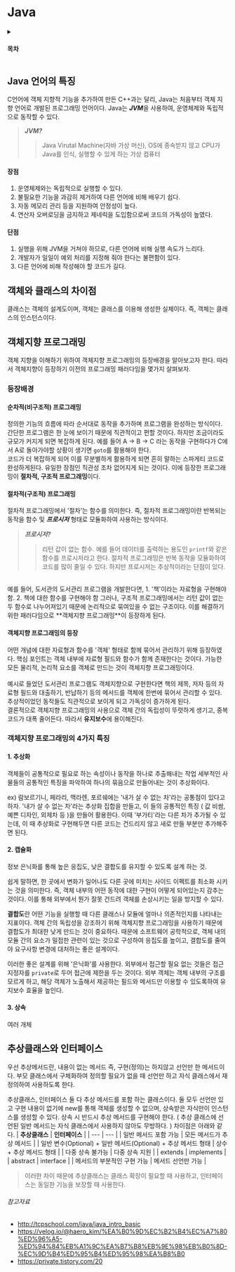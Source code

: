 # Java
<details>
  <summary><h4>목차</h4></summary>
  
- [Java 언어의 특징](#Java-언어의-특징)
- [객체와 클래스의 차이점](#객체와-클래스의-차이점)
- [객체지향 프로그래밍](#객체지향-프로그래밍)
  - [등장배경](#등장배경)
  - [객체지향 프로그래밍의 4가지 특징](#객체지향-프로그래밍의-4가지-특징)
- [추상클래스와 인터페이스](#추상클래스와-인터페이스)
  
</details>

## Java 언어의 특징
C언어에 객체 지향적 기능을 추가하여 만든 C++과는 달리, Java는 처음부터 객체 지향 언어로 개발된 프로그래밍 언어이다. Java는 ***JVM***을 사용하여, 운영체제와 독립적으로 동작할 수 있다.
> ***JVM?***<br>
>> Java Virutal Machine(자바 가상 머신), OS에 종속받지 않고 CPU가 Java를 인식, 실행할 수 있게 하는 가상 컴퓨터
#### 장점
1. 운영체제와는 독립적으로 실행할 수 있다.
2. 불필요한 기능을 과감히 제거하여 다른 언어에 비해 배우기 쉽다.
3. 자동 메모리 관리 등을 지원하여 안정성이 높다.
4. 연산자 오버로딩을 금지하고 제네릭을 도입함으로써 코드의 가독성이 높였다.
#### 단점
1. 실행을 위해 JVM을 거쳐야 하므로, 다른 언어에 비해 실행 속도가 느리다.
2. 개발자가 일일이 예외 처리를 지정해 줘야 한다는 불편함이 있다.
3. 다른 언어에 비해 작성해야 할 코드가 길다.

## 객체와 클래스의 차이점
클래스는 객체의 설계도이며, 객체는 클래스를 이용해 생성한 실체이다. 즉, 객체는 클래스의 인스턴스이다.

## 객체지향 프로그래밍
객체 지향을 이해하기 위하여 객체지향 프로그래밍의 등장배경을 알아보고자 한다. 따라서 객체지향이 등장하기 이전의 프로그래밍 패러다임을 몇가지 살펴보자.
### 등장배경
#### 순차적(비구조적) 프로그래밍
정의한 기능의 흐름에 따라 순서대로 동작을 추가하며 프로그램을 완성하는 방식이다. 간단한 프로그램은 한 눈에 보이기 때문에 직관적이고 편할 것이다. 하지만 조금이라도 규모가 커지게 되면 복잡하게 된다. 예를 들어 A -> B -> C 라는 동작을 구현하다가 C에서 A로 돌아가야할 상황이 생기면 ```goto```를 활용해야 한다. <br>
코드가 더 복잡하게 되어 이를 무분별하게 활용하게 되면 흔히 말하는 스파게티 코드로 완성하게된다. 유일한 장점인 직관성 조차 없어지게 되는 것이다.
이에 등장한 프로그래밍이 **절차적, 구조적 프로그래밍**이다.
#### 절차적(구조적) 프로그래밍
절차적 프로그래밍에서 '절차'는 함수를 의미한다. 즉, 절차적 프로그래밍이란 반복되는 동작을 함수 및 ***프로시저*** 형태로 모듈화하여 사용하는 방식이다.
> ***프로시저?***<br>
>> 리턴 값이 없는 함수. 예를 들어 데이터를 출력하는 용도인 ```printf```와 같은 함수를 프로시저라고 한다.
절차적 프로그래밍은 반복 동작을 모듈화하여 코드를 많이 줄일 수 있다. 하지만 프로시저는 추상적이라는 단점이 있다.
<br>
예를 들어, 도서관의 도서관리 프로그램을 개발한다면,
1. '책'이라는 자료형을 구현해야 함.
2. 책에 대한 함수를 구현해야 함
그러나, 구조적 프로그래밍에서는 리턴 값이 없는 두 함수로 나누어져있기 때문에 논리적으로 묶여있을 수 없는 구조이다.
이를 해결하기 위한 패러다임으로 **객체지향 프로그래밍**이 등장하게 된다.

#### 객체지향 프로그래밍의 등장
어떤 개념에 대한 자료형과 함수를 '객체' 형태로 함께 묶어서 관리하기 위해 등장하였다. 핵심 포인트는 객체 내부에 자료형 필드와 함수가 함께 존재한다는 것이다. 가능한 모든 물리적, 논리적 요소를 객체로 만드는 것이 객체지향 프로그래밍이다.<br>
<br>
예시로 들었던 도서관리 프로그램도 객체지향으로 구현한다면 책의 제목, 저자 등의 자료형 필드와 대출하기, 반납하기 등의 메서드를 객체에 한번에 묶어서 관리할 수 있다.
추상적이었던 동작들도 직관적으로 보이게 되고 가독성이 증가하게 된다.
<br>
결론적으로 객체지향 프로그래밍의 사용으로 객체 간의 독립성이 뚜렷하게 생기고, 중복 코드가 대폭 줄어든다. 따라서 **유지보수**에 용이해진다.

### 객체지향 프로그래밍의 4가지 특징
#### 1. 추상화
객체들이 공통적으로 필요로 하는 속성이나 동작을 하나로 추출해내는 작업
세부적인 사물들의 공통적인 특징을 파악하여 하나의 묶음으로 만들어내는 것이 추상화이다.

ex) 람보르기니, 페라리, 맥라렌, 포르쉐에는 '내가 살 수 없는 차'라는 공통점이 있다고 하자.
'내가 살 수 없는 차'라는 추상화 집합을 만들고, 이 들의 공통적인 특징 ( 값 비쌈, 예쁜 디자인, 외제차 등 )을 만들어 활용한다.
이때 '부가티'라는 다른 차가 추가될 수 있는데, 이 때 추상화로 구현해두면 다른 코드는 건드리지 않고 새로 만들 부분만 추가해주면 된다.
#### 2. 캡슐화
정보 은닉화를 통해 높은 응집도, 낮은 결합도를 유지할 수 있도록 설계 하는 것.

쉽게 말하면, 한 곳에서 변화가 일어나도 다른 곳에 미치는 사이드 이펙트를 최소화 시키는 것을 의미한다. 즉, 객체 내부의 어떤 동작에 대한 구현이 어떻게 되어있는지 감추는 것이다. 이를 통해 외부에서 뭔가 잘못 건드려 객체를 손상시키는 일을 방지할 수 있다.

**결합도**란 어떤 기능을 실행할 때 다른 클래스나 모듈에 얼마나 의존적인지를 나타내는 지표이다. 객체 간의 독립성을 강조하기 위해 객체지향 프로그래밍을 사용하기 때문에 결합도가 최대한 낮게 만드는 것이 중요하다. 때문에 소프트웨어 공학적으로, 객체 내의 모듈 간의 요소가 밀접한 관련이 있는 것으로 구성하여 응집도를 높이고, 결합도를 줄여야 요구사항 변경에 대처하는 좋은 설계이다.

이러한 좋은 설계를 위해 '은닉화'를 사용한다. 외부에서 접근할 필요 없는 것들은 접근 지정자를 ```private```로 두어 접근에 제한을 두는 것이다. 외부 객체는 객체 내부의 구조를 모르게 하고, 해당 객체가 노출해서 제공하는 필드와 메서드만 이용할 수 있도록하여 유지보수 효율을 높인다.
#### 3. 상속
여러 개체 


## 추상클래스와 인터페이스
우선 추상메서드란, 내용이 없는 메서드 즉, 구현(정의)는 하지않고 선언만 한 메서드이다. 부모 클래스에서 구체화하여 정의할 필요가 없을 때 선언만 하고 자식 클래스에서 재정의하여 사용하도록 한다. 

추상클래스, 인터페이스 둘 다 추상 메서드를 포함 하는 클래스이다. 둘 모두 선언만 있고 구현 내용이 없기에 new를 통해 객체를 생성할 수 없으며, 상속받은 자식만이 인스턴스를 생성할 수 있다. 상속 시 반드시 추상 메서드를 구현해야 한다. ( 추상 클래스에 선언된 일반 메서드는 자식 클래스에서 사용하지 않아도 무방하다. )
차이점은 아래와 같다.
| **추상클래스** | **인터페이스** |
| --- | --- |
| 일반 메서드 포함 가능 | 모든 메서드가 추상 메서드 |
| 일반 변수(Optional) + 일반 메서드(Optional) + 추상 메서드 형태 | 상수 + 추상 메서드 형태 |
| 다중 상속 불가능 | 다중 상속 지원 |
| extends | implements |
| abstract | interface |
| 메서드의 부분적인 구현 가능 | 메서드 선언만 가능 |
> 이러한 차이 때문에 추상클래스는 클래스 확장이 필요할 때 사용하고, 인터페이스는 동일한 기능을 보장할 때 사용한다.









###### 참고자료
- http://tcpschool.com/java/java_intro_basic
- https://velog.io/@haero_kim/%EA%B0%9D%EC%B2%B4%EC%A7%80%ED%96%A5-%ED%94%84%EB%A1%9C%EA%B7%B8%EB%9E%98%EB%B0%8D-%EC%9D%B4%ED%95%B4%ED%95%98%EA%B8%B0
- https://private.tistory.com/20
